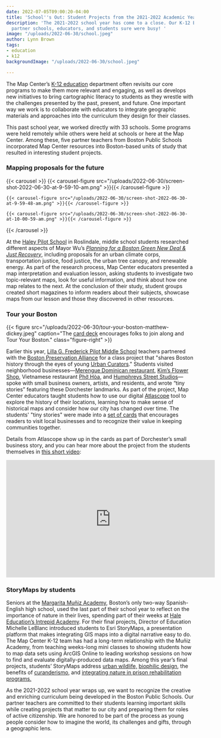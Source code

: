 ```yaml
---
date: 2022-07-05T09:00:20-04:00
title: 'School''s Out: Student Projects from the 2021-2022 Academic Year'
description: 'The 2021-2022 school year has come to a close. Our K-12 Education Team,
  partner schools, educators, and students sure were busy! '
image: "/uploads/2022-06-30/school.jpeg"
author: Lynn Brown
tags:
- education
- k12
backgroundImage: "/uploads/2022-06-30/school.jpeg"

---
```

The Map Center’s [K-12 education](https://www.leventhalmap.org/education/k12/) department often revisits our core programs to make them more relevant and engaging, as well as develops new initiatives to bring cartographic literacy to students as they wrestle with the challenges presented by the past, present, and future. One important way we work is to collaborate with educators to integrate geographic materials and approaches into the curriculum they design for their classes.

This past school year, we worked directly with 33 schools. Some programs were held remotely while others were held at schools or here at the Map Center. Among these, five partner teachers from Boston Public Schools incorporated Map Center resources into Boston-based units of study that resulted in interesting student projects. 

### Mapping proposals for the future 

{{< carousel >}} {{< carousel-figure src="/uploads/2022-06-30/screen-shot-2022-06-30-at-9-59-10-am.png" >}}{{< /carousel-figure >}}

    {{< carousel-figure src="/uploads/2022-06-30/screen-shot-2022-06-30-at-9-59-48-am.png" >}}{{< /carousel-figure >}}
    
    {{< carousel-figure src="/uploads/2022-06-30/screen-shot-2022-06-30-at-10-00-59-am.png" >}}{{< /carousel-figure >}}

{{< /carousel >}}

At the [Haley Pilot School](https://www.haleypilotschool.org/) in Roslindale, middle school students researched different aspects of Mayor Wu’s [_Planning for a Boston Green New Deal & Just Recovery_](https://www.michelleforboston.com/plans/gnd), including proposals for an urban climate corps, transportation justice, food justice, the urban tree canopy, and renewable energy. As part of the research process, Map Center educators presented a map interpretation and evaluation lesson, asking students to investigate two topic-relevant maps, look for useful information, and think about how one map relates to the next.  At the conclusion of their study, student groups created short magazines to inform readers about their subjects, showcase maps from our lesson and those they discovered in other resources.

### Tour your Boston

{{< figure src="/uploads/2022-06-30/tour-your-boston-matthew-dickey.jpeg" caption="The [card deck](https://secure.bostonpreservation.org/np/clients/bostonpreservation/product.jsp?product=7&) encourages folks to join along and Tour Your Boston." class="figure-right" >}}

Earlier this year, [Lilla G. Frederick Pilot Middle School](https://www.bostonpublicschools.org/frederick) teachers partnered with the [Boston Preservation Alliance](https://www.bostonpreservation.org/) for a class project that "shares Boston history through the eyes of young [Urban Curators](https://secure.bostonpreservation.org/np/clients/bostonpreservation/product.jsp?product=7&)." Students visited neighborhood businesses—[Merengue Dominican restaurant](http://merenguerestaurant.com/), [Kim’s Flower Shop](https://kimflowershop.com/), Vietnamese restaurant [Phở Hòa](https://www.phohoarestaurant.com/), and [Humphreys Street Studios](https://www.humphreysstreetstudio.com/)—spoke with small business owners, artists, and residents, and wrote “tiny stories” featuring these Dorchester landmarks. As part of the project, Map Center educators taught students how to use our digital [Atlascope](https://atlascope.leventhalmap.org/) tool to explore the history of their locations, learning how to make sense of historical maps and consider how our city has changed over time. The students' "tiny stories" were made into a [set of cards](https://secure.bostonpreservation.org/np/clients/bostonpreservation/product.jsp?product=7&) that encourages readers to visit local businesses and to recognize their value in keeping communities together. 

Details from Atlascope show up in the cards as part of Dorchester’s small business story, and you can hear more about the project from the students themselves in [this short video](https://youtu.be/Ak0nDQpNOe0): 

<iframe width="560" height="315" src="https://www.youtube.com/embed/Ak0nDQpNOe0" title="YouTube video player" frameborder="0" allow="accelerometer; autoplay; clipboard-write; encrypted-media; gyroscope; picture-in-picture" allowfullscreen></iframe>

### StoryMaps by students

Seniors at the [Margarita Muñiz Academy](https://munizacademy.org/), Boston’s only two-way Spanish-English high school, used the last part of their school year to reflect on the importance of nature in their lives, spending part of their weeks at [Hale Education’s Intrepid Academy](https://hale1918.org/climb-the-mountain/intrepid/). For their final projects, Director of Education Michelle LeBlanc introduced students to Esri StoryMaps, a presentation platform that makes integrating GIS maps into a digital narrative easy to do. The Map Center K-12 team has had a long-term relationship with the Muñiz Academy, from teaching weeks-long mini classes to showing students how to map data sets using ArcGIS Online to leading workshop sessions on how to find and evaluate digitally-produced data maps. Among this year’s final projects, students’ StoryMaps address [u](https://storymaps.arcgis.com/stories/8ae11cd46d4c4f46800535b8b8954063)[rban wildlife,](https://storymaps.arcgis.com/stories/8ae11cd46d4c4f46800535b8b8954063) [biophilic design](https://storymaps.arcgis.com/stories/401a49f186314773940b535f93af3fa3), the benefits of [curanderismo,](https://storymaps.arcgis.com/stories/ef285da78b4c46669aa4a1ac6eb0087c) and [integrating nature in prison rehabilitation programs.](https://storymaps.arcgis.com/stories/d07f711435f547f4a797fa0f863c896a)

As the 2021-2022 school year wraps up, we want to recognize the creative and enriching curriculum being developed in the Boston Public Schools. Our partner teachers are committed to their students learning important skills while creating projects that matter to our city and preparing them for roles of active citizenship. We are honored to be part of the process as young people consider how to imagine the world, its challenges and gifts, through a geographic lens.